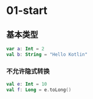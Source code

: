 # 01-start

## 基本类型

```kotlin
var a: Int = 2
val b: String = "Hello Kotlin"

```

### 不允许隐式转换

```kotlin
val e: Int = 10
val f: Long = e.toLong()
```
